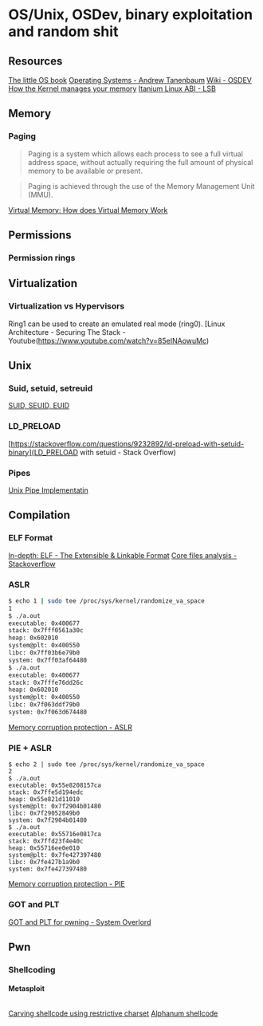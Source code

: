 # OS/Unix, OSDev, binary exploitation and random shit

## Resources

[The little OS book](http://littleosbook.github.io/#about-the-book)
[Operating Systems - Andrew Tanenbaum](https://github.com/smellslikekeenspirit/an-askreddit-list-of-compsci-books/blob/master/Modern%20Operating%20Systems%204th%20Edition--Andrew%20Tanenbaum.pdf)
[Wiki - OSDEV](https://wiki.osdev.org/)
[How the Kernel manages your memory](https://manybutfinite.com/post/how-the-kernel-manages-your-memory/)
[Itanium Linux ABI - LSB](https://refspecs.linuxbase.org/)

## Memory

### Paging

>Paging is a system which allows each process to see a full virtual address space, without actually requiring the full amount of physical memory to be available or present.

>Paging is achieved through the use of the Memory Management Unit (MMU).

[Virtual Memory: How does Virtual Memory Work](https://www.youtube.com/watch?v=59rEMnKWoS4)

## Permissions

### Permission rings



## Virtualization

### Virtualization vs Hypervisors

Ring1 can be used to create an emulated real mode (ring0).
[Linux Architecture - Securing The Stack - Youtube(https://www.youtube.com/watch?v=85eINAowuMc)

## Unix
### Suid, setuid, setreuid

[SUID, SEUID, EUID](https://www.osso.nl/blog/setuid-seteuid-uid-euid/)

### LD_PRELOAD

[https://stackoverflow.com/questions/9232892/ld-preload-with-setuid-binary](LD_PRELOAD with setuid - Stack Overflow)

### Pipes

[Unix Pipe Implementatin](https://toroid.org/unix-pipe-implementation)

## Compilation

### ELF Format

[In-depth: ELF - The Extensible & Linkable Format](https://www.youtube.com/watch?v=nC1U1LJQL8o)
[Core files analysis - Stackoverflow](https://stackoverflow.com/questions/5115613/core-dump-file-analysis#:~:text=You%20just%20need%20a%20binary,the%20time%20of%20the%20crash.)

### ASLR

```sh
$ echo 1 | sudo tee /proc/sys/kernel/randomize_va_space
1
$ ./a.out
executable: 0x400677
stack: 0x7fff0561a30c
heap: 0x602010
system@plt: 0x400550
libc: 0x7ff03b6e79b0
system: 0x7ff03af64480
$ ./a.out
executable: 0x400677
stack: 0x7fffe76dd26c
heap: 0x602010
system@plt: 0x400550
libc: 0x7f063ddf79b0
system: 0x7f063d674480
```
[Memory corruption protection - ASLR](https://www.proggen.org/doku.php?id=security:memory-corruption:protection:aslr)

### PIE + ASLR

```shell
$ echo 2 | sudo tee /proc/sys/kernel/randomize_va_space
2
$ ./a.out
executable: 0x55e8208157ca
stack: 0x7ffe5d194edc
heap: 0x55e821d11010
system@plt: 0x7f2904b01480
libc: 0x7f29052849b0
system: 0x7f2904b01480
$ ./a.out
executable: 0x55716e0817ca
stack: 0x7ffd23f4e40c
heap: 0x55716ee0e010
system@plt: 0x7fe427397480
libc: 0x7fe427b1a9b0
system: 0x7fe427397480
```
[Memory corruption protection - PIE](https://www.proggen.org/doku.php?id=security:memory-corruption:protection:pie)

### GOT and PLT

[GOT and PLT for pwning - System Overlord](https://systemoverlord.com/2017/03/19/got-and-plt-for-pwning.html#:~:text=plt%20contain%20stubs%20to%20jump,sections%20as%20we%20go%20along.)

## Pwn

### Shellcoding

#### Metasploit 
```

```
[Carving shellcode using restrictive charset](https://web.archive.org/web/20190218144432/https://vellosec.net/2018/08/carving-shellcode-using-restrictive-character-sets/)
[Alphanum shellcode](https://blackcloud.me/Linux-shellcode-alphanumeric/)